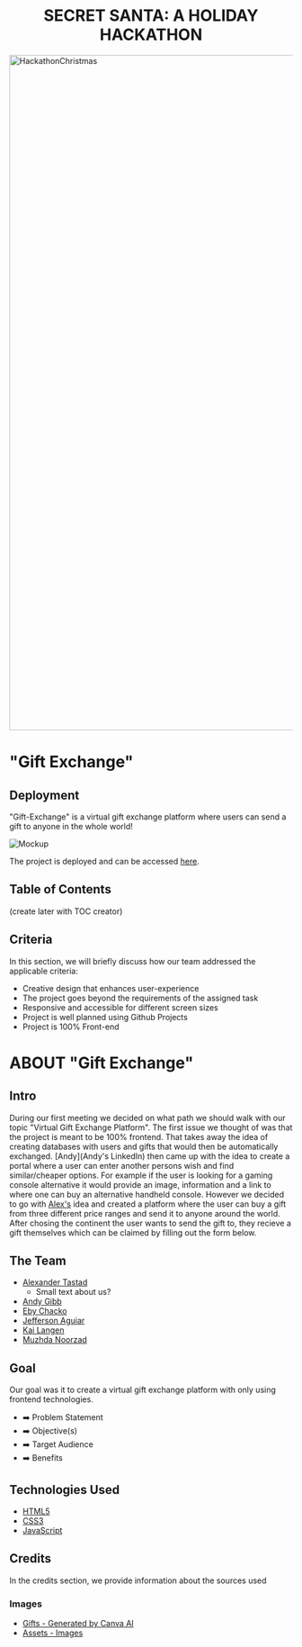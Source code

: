 <h1 align="center"><strong> SECRET SANTA: A HOLIDAY HACKATHON </strong></h1>
<img src="https://res.cloudinary.com/djdefbnij/image/upload/v1701435336/December_hackathon_banner_zhymp9.jpg" alt="HackathonChristmas" width="1200"/>

# "Gift Exchange"
## Deployment
"Gift-Exchange" is a virtual gift exchange platform where users can send a gift to anyone in the whole world!

![Mockup]()

The project is deployed and can be accessed [here]().

## Table of Contents
(create later with TOC creator)

## Criteria
In this section, we will briefly discuss how our team addressed the applicable criteria:

-  Creative design that enhances user-experience
-  The project goes beyond the requirements of the assigned task
-  Responsive and accessible for different screen sizes
-  Project is well planned using Github Projects
-  Project is 100% Front-end

# ABOUT "Gift Exchange"
## Intro
During our first meeting we decided on what path we should walk with our topic "Virtual Gift Exchange Platform". The first issue we thought of was that the project is meant to be 100% frontend. That takes away the idea of creating databases with users and gifts that would then be automatically exchanged. [Andy](Andy's LinkedIn) then came up with the idea to create a portal where a user can enter another persons wish and find similar/cheaper options. For example if the user is looking for a gaming console alternative it would provide an image, information and a link to where one can buy an alternative handheld console. However we decided to go with [Alex's](https://www.linkedin.com/in/alexander-tastad/) idea and created a platform where the user can buy a gift from three different price ranges and send it to anyone around the world. After chosing the continent the user wants to send the gift to, they recieve a gift themselves which can be claimed by filling out the form below. 

## The Team

- [Alexander Tastad](https://www.linkedin.com/in/alexander-tastad/)
  - Small text about us?
- [Andy Gibb]()
- [Eby Chacko]()
- [Jefferson Aguiar]()
- [Kai Langen](https://www.linkedin.com/in/kai-langen/)
- [Muzhda Noorzad]()

## Goal
Our goal was it to create a virtual gift exchange platform with only using frontend technologies. 

- ➡️ Problem Statement
- ➡️ Objective(s)
- ➡️ Target Audience
- ➡️ Benefits

## Technologies Used
- [HTML5](https://en.wikipedia.org/wiki/HTML5)
- [CSS3](https://en.wikipedia.org/wiki/CSS)
- [JavaScript](https://en.wikipedia.org/wiki/JavaScript)

## Credits
In the credits section, we provide information about the sources used

### Images
- [Gifts - Generated by Canva AI](https://www.canva.com)
- [Assets - Images](https://www.canva.com)